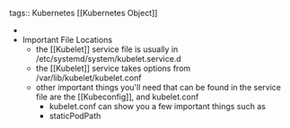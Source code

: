 tags:: Kubernetes [[Kubernetes Object]]

-
- Important File Locations
	- the [[Kubelet]] service file is usually in /etc/systemd/system/kubelet.service.d
	- the [[Kubelet]] service takes options from /var/lib/kubelet/kubelet.conf
	- other important things you'll need that can be found in the service file are the [[Kubeconfig]], and kubelet.conf
		- kubelet.conf can show you a few important things such as
		- staticPodPath